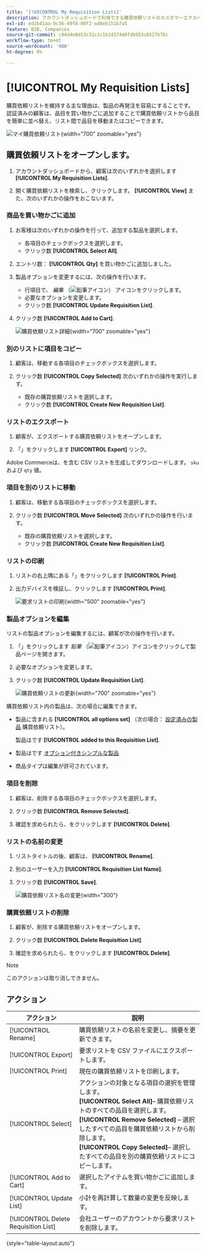 ```yaml
---
title: '[!UICONTROL My Requisition Lists]'
description: アカウントダッシュボードで利用できる購買依頼リストのカスタマーエクスペリエンスについて説明します。
exl-id: ed1b41aa-9c36-49f8-80f2-ad0eb151b7a5
feature: B2B, Companies
source-git-commit: c94d4e8d13c32c1c1b1d37440fdb953c8527b76c
workflow-type: tm+mt
source-wordcount: '486'
ht-degree: 0%

---
```


# [!UICONTROL My Requisition Lists]

購買依頼リストを維持する主な理由は、製品の再発注を容易にすることです。 認証済みの顧客は、品目を買い物かごに追加することで購買依頼リストから品目を簡単に並べ替え、リスト間で品目を移動またはコピーできます。

![マイ購買依頼リスト](./assets/account-dashboard-my-requisition-lists.png){width="700" zoomable="yes"}

## 購買依頼リストをオープンします。

1. アカウントダッシュボードから、顧客は次のいずれかを選択します **[!UICONTROL My Requisition Lists]**.

1. 開く購買依頼リストを検索し、クリックします。 **[!UICONTROL View]** また、次のいずれかの操作をおこないます。

### 商品を買い物かごに追加

1. お客様は次のいずれかの操作を行って、追加する製品を選択します。

   - 各項目のチェックボックスを選択します。
   - クリック数 **[!UICONTROL Select All]**.

1. エントリ数： **[!UICONTROL Qty]** を買い物かごに追加しました。

1. 製品オプションを変更するには、次の操作を行います。

   - 行項目で、 _編集_ （![鉛筆アイコン](../assets/icon-edit-pencil.png)） アイコンをクリックします。
   - 必要なオプションを変更します。
   - クリック数 **[!UICONTROL Update Requisition List]**.

1. クリック数 **[!UICONTROL Add to Cart]**.

   ![購買依頼リスト詳細](./assets/requisition-list-view.png){width="700" zoomable="yes"}

### 別のリストに項目をコピー

1. 顧客は、移動する各項目のチェックボックスを選択します。

1. クリック数 **[!UICONTROL Copy Selected]** 次のいずれかの操作を実行します。

   - 既存の購買依頼リストを選択します。
   - クリック数 **[!UICONTROL Create New Requisition List]**.

### リストのエクスポート

1. 顧客が、エクスポートする購買依頼リストをオープンします。

1. 「」をクリックします **[!UICONTROL Export]** リンク。

Adobe Commerceは、を含む CSV リストを生成してダウンロードします。 `sku` および `qty` 値。

### 項目を別のリストに移動

1. 顧客は、移動する各項目のチェックボックスを選択します。

1. クリック数 **[!UICONTROL Move Selected]** 次のいずれかの操作を行います。

   - 既存の購買依頼リストを選択します。
   - クリック数 **[!UICONTROL Create New Requisition List]**.

### リストの印刷

1. リストの右上隅にある「」をクリックします **[!UICONTROL Print]**.

1. 出力デバイスを検証し、クリックします **[!UICONTROL Print]**.

   ![要求リストの印刷](./assets/requisition-list-print.png){width="500" zoomable="yes"}

### 製品オプションを編集

リストの製品オプションを編集するには、顧客が次の操作を行います。

1. 「」をクリックします _鉛筆_ （![鉛筆アイコン](../assets/icon-edit-pencil.png)）アイコンをクリックして製品ページを開きます。

1. 必要なオプションを変更します。

1. クリック数 **[!UICONTROL Update Requisition List]**.

   ![購買依頼リストの更新](./assets/requisition-list-update.png){width="700" zoomable="yes"}

購買依頼リスト内の製品は、次の場合に編集できます。

- 製品に含まれる **[!UICONTROL all options set]** （次の場合： [設定済みの製品](../catalog/product-create-configurable.md) 購買依頼リスト）。

  製品はです **[!UICONTROL added to this Requisition List]**.

- 製品はです [オプション付きシンプルな製品](../catalog/settings-advanced-custom-options.md)

- 商品タイプは編集が許可されています。

### 項目を削除

1. 顧客は、削除する各項目のチェックボックスを選択します。

1. クリック数 **[!UICONTROL Remove Selected]**.

1. 確認を求められたら、をクリックします **[!UICONTROL Delete]**.

### リストの名前の変更

1. リストタイトルの後、顧客は、 **[!UICONTROL Rename]**.

1. 別のユーザーを入力 **[!UICONTROL Requisition List Name]**.

1. クリック数 **[!UICONTROL Save]**.

   ![購買依頼リスト名の変更](./assets/requisition-list-rename.png){width="300"}


### 購買依頼リストの削除

1. 顧客が、削除する購買依頼リストをオープンします。

1. クリック数 **[!UICONTROL Delete Requisition List]**.

1. 確認を求められたら、をクリックします **[!UICONTROL Delete]**.

>[!NOTE]
>
>このアクションは取り消しできません。

## アクション

| アクション | 説明 |
|--- |--- |
| [!UICONTROL Rename] | 購買依頼リストの名前を変更し、摘要を更新できます。 |
| [!UICONTROL Export] | 要求リストを CSV ファイルにエクスポートします。 |
| [!UICONTROL Print] | 現在の購買依頼リストを印刷します。 |
| [!UICONTROL Select] | アクションの対象となる項目の選択を管理します。 <br/>**[!UICONTROL Select All]**– 購買依頼リストのすべての品目を選択します。<br/>**[!UICONTROL Remove Selected]**  – 選択したすべての品目を購買依頼リストから削除します。 <br/>**[!UICONTROL Copy Selected]**– 選択したすべての品目を別の購買依頼リストにコピーします。 |
| [!UICONTROL Add to Cart] | 選択したアイテムを買い物かごに追加します。 |
| [!UICONTROL Update List] | 小計を再計算して数量の変更を反映します。 |
| [!UICONTROL Delete Requisition List] | 会社ユーザーのアカウントから要求リストを削除します。 |

{style="table-layout:auto"}
